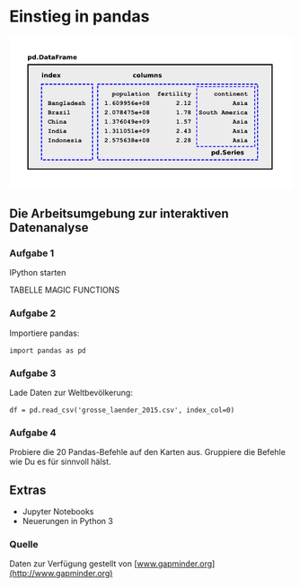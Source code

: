 
# Einstieg in pandas

![Kurzübersicht zu `pandas`: die meisten Daten in diesem Kurs sind als Tabellen vom Typ pd.DataFrame abgelegt. DataFrames bestehen aus einem Index und mehreren Spalten. Jede Spalte hat den Typ pd.Series](pandas_uebersicht.png)

## Die Arbeitsumgebung zur interaktiven Datenanalyse

### Aufgabe 1

IPython starten

TABELLE MAGIC FUNCTIONS

### Aufgabe 2

Importiere pandas:

    import pandas as pd

### Aufgabe 3

Lade Daten zur Weltbevölkerung:

    df = pd.read_csv('grosse_laender_2015.csv', index_col=0)

### Aufgabe 4

Probiere die 20 Pandas-Befehle auf den Karten aus. Gruppiere die Befehle wie Du es für sinnvoll hälst.
  

## Extras

* Jupyter Notebooks
* Neuerungen in Python 3


### Quelle

Daten zur Verfügung gestellt von [www.gapminder.org](http://www.gapminder.org)